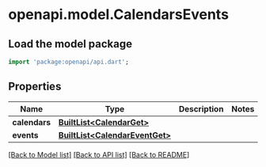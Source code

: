 # openapi.model.CalendarsEvents

## Load the model package
```dart
import 'package:openapi/api.dart';
```

## Properties
Name | Type | Description | Notes
------------ | ------------- | ------------- | -------------
**calendars** | [**BuiltList&lt;CalendarGet&gt;**](CalendarGet.md) |  | 
**events** | [**BuiltList&lt;CalendarEventGet&gt;**](CalendarEventGet.md) |  | 

[[Back to Model list]](../README.md#documentation-for-models) [[Back to API list]](../README.md#documentation-for-api-endpoints) [[Back to README]](../README.md)


